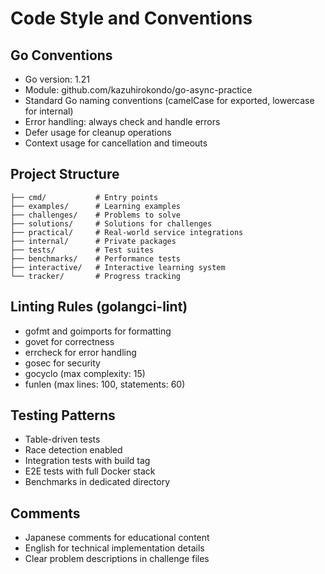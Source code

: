 # Code Style and Conventions

## Go Conventions
- Go version: 1.21
- Module: github.com/kazuhirokondo/go-async-practice
- Standard Go naming conventions (camelCase for exported, lowercase for internal)
- Error handling: always check and handle errors
- Defer usage for cleanup operations
- Context usage for cancellation and timeouts

## Project Structure
```
├── cmd/           # Entry points
├── examples/      # Learning examples
├── challenges/    # Problems to solve
├── solutions/     # Solutions for challenges
├── practical/     # Real-world service integrations
├── internal/      # Private packages
├── tests/         # Test suites
├── benchmarks/    # Performance tests
├── interactive/   # Interactive learning system
└── tracker/       # Progress tracking
```

## Linting Rules (golangci-lint)
- gofmt and goimports for formatting
- govet for correctness
- errcheck for error handling
- gosec for security
- gocyclo (max complexity: 15)
- funlen (max lines: 100, statements: 60)

## Testing Patterns
- Table-driven tests
- Race detection enabled
- Integration tests with build tag
- E2E tests with full Docker stack
- Benchmarks in dedicated directory

## Comments
- Japanese comments for educational content
- English for technical implementation details
- Clear problem descriptions in challenge files